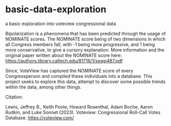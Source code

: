 # basic-data-exploration
a basic exploration into voteview congressional data

Bipolarization is a phenomena that has been predicted through the usage of NOMINATE scores. The NOMINATE score being of two dimensions in which all Congress members fall, with -1 being more progressive, and 1 being more conservative, to give a cursory explanation. More information and the original paper written about the NOMINATE score here: https://authors.library.caltech.edu/81716/1/sswp487.pdf

Since, VoteView has captured the NOMINATE score of every Congressperson and compiled these individuals into a database. This project seeks to explore this data, attempt to discover some possible trends within the data, among other things. 

Citation: 

Lewis, Jeffrey B., Keith Poole, Howard Rosenthal, Adam Boche, Aaron Rudkin, and Luke Sonnet (2023). Voteview: Congressional Roll-Call Votes Database. https://voteview.com/ 




